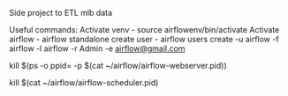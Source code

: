 Side project to ETL mlb data

Useful commands:
Activate venv - source airflowenv/bin/activate
Activate airflow - airflow standalone
create user - airflow users create -u airflow -f airflow -l airflow -r Admin -e airflow@gmail.com

kill $(ps -o ppid= -p $(cat ~/airflow/airflow-webserver.pid))

kill $(cat ~/airflow/airflow-scheduler.pid)